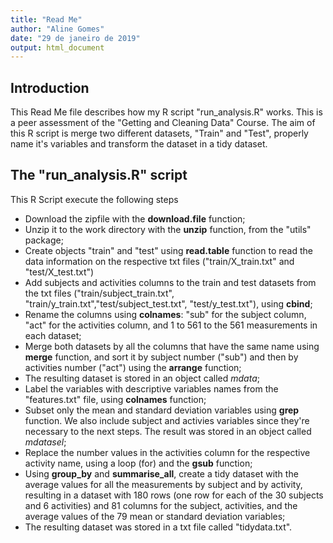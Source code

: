 ```yaml
---
title: "Read Me"
author: "Aline Gomes"
date: "29 de janeiro de 2019"
output: html_document
---
```


## Introduction
This Read Me file describes how my R script "run_analysis.R" works. This is a peer assessment of the "Getting and Cleaning Data" Course.
The aim of this R script is merge two different datasets, "Train" and "Test", properly name it's variables and transform the dataset in a tidy dataset.

## The "run_analysis.R" script

This R Script execute the following steps

* Download the zipfile with the **download.file** function;
* Unzip it to the work directory with the **unzip** function, from the "utils" package;
* Create objects "train" and "test" using **read.table** function to read the data information on the respective txt files ("train/X_train.txt" and "test/X_test.txt")
* Add subjects and activities columns to the train and test datasets from the txt files ("train/subject_train.txt", "train/y_train.txt","test/subject_test.txt", "test/y_test.txt"), using **cbind**;
* Rename the columns using **colnames**: "sub" for the subject column, "act" for the activities column, and 1 to 561 to the 561 measurements in each dataset;
* Merge both datasets by all the columns that have the same name using **merge** function, and sort it by subject number ("sub") and then by activities number ("act") using the **arrange** function;
* The resulting dataset is stored in an object called *mdata*;
* Label the variables with descriptive variables names from the "features.txt" file, using **colnames** function;
* Subset only the mean and standard deviation variables using **grep** function. We also include subject and activies variables since they're necessary to the next steps. The result was stored in an object called *mdatasel*;
* Replace the number values in the activities column for the respective activity name, using a loop (for) and the **gsub** function;
* Using **group_by** and **summarise_all**, create a tidy dataset with the average values for all the measurements by subject and by activity, resulting in a dataset with 180 rows (one row for each of the 30 subjects and 6 activities) and 81 columns for the subject, activities, and the average values of the 79 mean or standard deviation variables; 
* The resulting dataset was stored in a txt file called "tidydata.txt".
